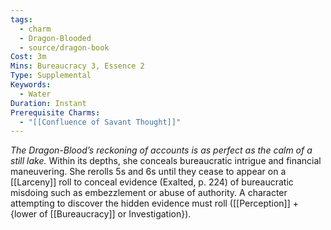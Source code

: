 ```yaml
---
tags:
  - charm
  - Dragon-Blooded
  - source/dragon-book
Cost: 3m
Mins: Bureaucracy 3, Essence 2
Type: Supplemental
Keywords:
  - Water
Duration: Instant
Prerequisite Charms:
  - "[[Confluence of Savant Thought]]"
---
```

*The Dragon-Blood’s reckoning of accounts is as perfect as the calm of a still lake.*
Within its depths, she conceals bureaucratic intrigue and financial maneuvering. She rerolls 5s and 6s until they cease to appear on a [[Larceny]] roll to conceal evidence (Exalted, p. 224) of bureaucratic misdoing such as embezzlement or abuse of authority. A character attempting to discover the hidden evidence must roll ([[Perception]] + {lower of [[Bureaucracy]] or Investigation}).